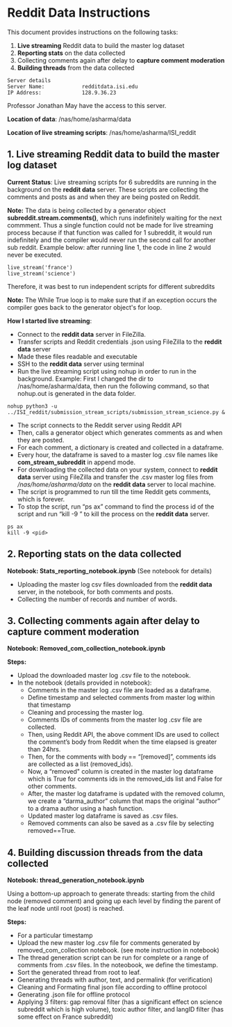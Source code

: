 # **Reddit Data Instructions**

  This document provides instructions on the following tasks:
  1. **Live streaming** Reddit data to build the master log dataset
  2. **Reporting stats** on the data collected
  3. Collecting comments again after delay to **capture comment moderation**
  4. **Building threads** from the data collected
 
```
Server details
Server Name:            redditdata.isi.edu
IP Address:             128.9.36.23
```
Professor Jonathan May have the access to this server.

**Location of data**: /nas/home/asharma/data

**Location of live streaming scripts**: /nas/home/asharma/ISI_reddit


## **1. Live streaming Reddit data to build the master log dataset**

**Current Status**: Live streaming scripts for 6 subreddits are running in the background on the **reddit data** server. These scripts are collecting the comments and posts as and when they are being posted on Reddit.

**Note:** The data is being collected by a generator object **subreddit.stream.comments()**, which runs indefinitely waiting for the next commment.
Thus a single function could not be made for live streaming process because if that function was called for 1 subreddit, it would run indefinitely and the compiler would never run the second call for another sub reddit. Example below: after running line 1, the code in line 2 would never be executed.

```
live_stream('france')
live_stream('science')
```
Therefore, it was best to run independent scripts for different subreddits

**Note:** The While True loop is to make sure that if an exception occurs the compiler goes back to the generator object's for loop.

**How I started live streaming**:
- Connect to the **reddit data** server in FileZilla.
- Transfer scripts and Reddit credentials .json using FileZilla to the **reddit data** server
- Made these files readable and executable
- SSH to the **reddit data** server using terminal
- Run the live streaming script using nohup in order to run in the background.
Example:
First I changed the dir to /nas/home/asharma/data, then run the following command, so that nohup.out is generated in the data folder.
```
nohup python3 -u ../ISI_reddit/submission_stream_scripts/submission_stream_science.py &
```

  - The script connects to the Reddit server using Reddit API
  - Then, calls a generator object which generates comments as and when they are posted.
  - For each comment, a dictionary is created and collected in a dataframe.
  - Every hour, the dataframe is saved to a master log .csv file names like **com_stream_subreddit** in append mode.
- For downloading the collected data on your system, connect to **reddit data** server using FileZilla and transfer the .csv master log files from */nas/home/asharma/data* on the **reddit data** server to local machine.
- The script is programmed to run till the time Reddit gets comments, which is forever.
- To stop the script, run “ps ax” command to find the process id of the script and run “kill -9 <pid>” to kill the process on the **reddit data** server.
```
ps ax
kill -9 <pid>
```

## **2. Reporting stats on the data collected**
**Notebook: Stats_reporting_notebook.ipynb**
(See notebook for details)
- Uploading the master log csv files downloaded from the **reddit data** server, in the notebook, for both comments and posts.
- Collecting the number of records and number of words.

## **3. Collecting comments again after delay to capture comment moderation** 
**Notebook: Removed_com_collection_notebook.ipynb**

**Steps:**
- Upload the downloaded master log .csv file to the notebook.
- In the notebook (details provided in notebook):
  - Comments in the master log .csv file are loaded as a dataframe.
  - Define timestamp and selected comments from master log within that timestamp
  - Cleaning and processing the master log.
  - Comments IDs of comments from the master log .csv file are collected.
  - Then, using Reddit API, the above comment IDs are used to collect the comment’s body from Reddit when the time elapsed is greater than 24hrs.
  - Then, for the comments with body == “[removed]”, comments ids are collected as a list (removed_ids).
  - Now, a “removed" column is created in the master log dataframe which is True for comments ids in the removed_ids list and False for other comments.
  - After, the master log dataframe is updated with the removed column, we create a “darma_author” column that maps the original “author” to a drama author using a hash function.
  - Updated master log dataframe is saved as .csv files.
  - Removed comments can also be saved as a .csv file by selecting removed==True.
  
## **4. Building discussion threads from the data collected**
**Notebook: thread_generation_notebook.ipynb**

Using a bottom-up approach to generate threads: starting from the child node (removed comment) and going up each level by finding the parent of the leaf node until root (post) is reached.

**Steps:**
- For a particular timestamp 
- Upload the new master log .csv file for comments generated by removed_com_collection notebook. (see mote instruction in notebook)
- The thread generation script can be run for complete or a range of comments from .csv files. In the noteobook, we define the timestamp.
- Sort the generated thread from root to leaf.
- Generating threads with author, text, and permalink (for verification)
- Cleaning and Formating final json file according to offline protocol
- Generating .json file for offline protocol
- Applying 3 filters: gap removal filter (has a significant effect on science subreddit which is high volume), toxic author filter, and langID filter (has some effect on France subreddit)
  

